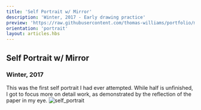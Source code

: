 ```yaml
---
title: 'Self Portrait w/ Mirror'
description: 'Winter, 2017 - Early drawing practice'
preview: 'https://raw.githubusercontent.com/thomas-williams/portfolio/master/pictures/drawing_1/self_portrait.jpg'
orientation: 'portrait'
layout: articles.hbs
---
```

## Self Portrait w/ Mirror
### Winter, 2017

This was the first self portrait I had ever attempted. While half is unfinished, I got to focus more on detail work, as demonstrated by the reflection of the paper in my eye.
![self_portrait](https://raw.githubusercontent.com/thomas-williams/portfolio/master/pictures/drawing_1/self_portrait.jpg)